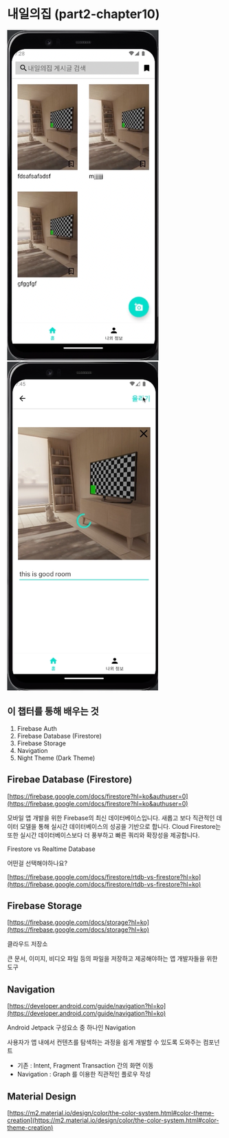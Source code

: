 
# 내일의집 (part2-chapter10)

![1](./screenshot/1.png)
![2](./screenshot/2.png)

## 이 챕터를 통해 배우는 것

1. Firebase Auth
2. Firebase Database (Firestore)
3. Firebase Storage
4. Navigation
5. Night Theme (Dark Theme)

## Firebae Database (Firestore)

[https://firebase.google.com/docs/firestore?hl=ko&authuser=0](https://firebase.google.com/docs/firestore?hl=ko&authuser=0)

모바일 앱 개발을 위한 Firebase의 최신 데이터베이스입니다. 새롭고 보다 직관적인 데이터 모델을 통해 실시간 데이터베이스의 성공을 기반으로 합니다. Cloud Firestore는 또한 실시간 데이터베이스보다 더 풍부하고 빠른 쿼리와 확장성을 제공합니다.

Firestore vs Realtime Database

어떤걸 선택해야하나요?

[https://firebase.google.com/docs/firestore/rtdb-vs-firestore?hl=ko](https://firebase.google.com/docs/firestore/rtdb-vs-firestore?hl=ko)

## Firebase Storage

[https://firebase.google.com/docs/storage?hl=ko](https://firebase.google.com/docs/storage?hl=ko)

클라우드 저장소

큰 문서, 이미지, 비디오 파일 등의 파일을 저장하고 제공해야하는 앱 개발자들을 위한 도구

## Navigation

[https://developer.android.com/guide/navigation?hl=ko](https://developer.android.com/guide/navigation?hl=ko)

Android Jetpack 구성요소 중 하나인 Navigation

사용자가 앱 내에서 컨텐츠를 탐색하는 과정을 쉽게 개발할 수 있도록 도와주는 컴포넌트

- 기존 : Intent, Fragment Transaction 간의 화면 이동
- Navigation : Graph 를 이용한 직관적인 플로우 작성

## Material Design

[https://m2.material.io/design/color/the-color-system.html#color-theme-creation](https://m2.material.io/design/color/the-color-system.html#color-theme-creation)